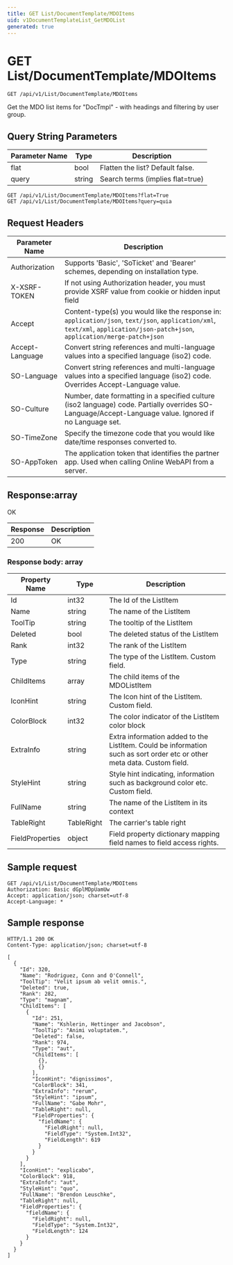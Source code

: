 ```yaml
---
title: GET List/DocumentTemplate/MDOItems
uid: v1DocumentTemplateList_GetMDOList
generated: true
---
```


# GET List/DocumentTemplate/MDOItems

```http
GET /api/v1/List/DocumentTemplate/MDOItems
```

Get the MDO list items for "DocTmpl" - with headings and filtering by user group.







## Query String Parameters

| Parameter Name | Type |  Description |
|----------------|------|--------------|
| flat | bool |  Flatten the list? Default false. |
| query | string |  Search terms (implies flat=true) |

```http
GET /api/v1/List/DocumentTemplate/MDOItems?flat=True
GET /api/v1/List/DocumentTemplate/MDOItems?query=quia
```


## Request Headers

| Parameter Name | Description |
|----------------|-------------|
| Authorization  | Supports 'Basic', 'SoTicket' and 'Bearer' schemes, depending on installation type. |
| X-XSRF-TOKEN   | If not using Authorization header, you must provide XSRF value from cookie or hidden input field |
| Accept         | Content-type(s) you would like the response in: `application/json`, `text/json`, `application/xml`, `text/xml`, `application/json-patch+json`, `application/merge-patch+json` |
| Accept-Language | Convert string references and multi-language values into a specified language (iso2) code. |
| SO-Language | Convert string references and multi-language values into a specified language (iso2) code. Overrides Accept-Language value. |
| SO-Culture | Number, date formatting in a specified culture (iso2 language) code. Partially overrides SO-Language/Accept-Language value. Ignored if no Language set. |
| SO-TimeZone | Specify the timezone code that you would like date/time responses converted to. |
| SO-AppToken | The application token that identifies the partner app. Used when calling Online WebAPI from a server. |


## Response:array

OK

| Response | Description |
|----------------|-------------|
| 200 | OK |

### Response body: array

| Property Name | Type |  Description |
|----------------|------|--------------|
| Id | int32 | The Id of the ListItem |
| Name | string | The name of the ListItem |
| ToolTip | string | The tooltip of the ListItem |
| Deleted | bool | The deleted status of the ListItem |
| Rank | int32 | The rank of the ListItem |
| Type | string | The type of the ListItem. Custom field. |
| ChildItems | array | The child items of the MDOListItem |
| IconHint | string | The Icon hint of the ListItem. Custom field. |
| ColorBlock | int32 | The color indicator of the ListItem color block |
| ExtraInfo | string | Extra information added to the ListItem. Could be information such as sort order etc or other meta data. Custom field. |
| StyleHint | string | Style hint indicating, information such as background color etc. Custom field. |
| FullName | string | The name of the ListItem in its context |
| TableRight | TableRight | The carrier's table right |
| FieldProperties | object | Field property dictionary mapping field names to field access rights. |

## Sample request

```http!
GET /api/v1/List/DocumentTemplate/MDOItems
Authorization: Basic dGplMDpUamUw
Accept: application/json; charset=utf-8
Accept-Language: *
```

## Sample response

```http_
HTTP/1.1 200 OK
Content-Type: application/json; charset=utf-8

[
  {
    "Id": 320,
    "Name": "Rodriguez, Conn and O'Connell",
    "ToolTip": "Velit ipsum ab velit omnis.",
    "Deleted": true,
    "Rank": 282,
    "Type": "magnam",
    "ChildItems": [
      {
        "Id": 251,
        "Name": "Kshlerin, Hettinger and Jacobson",
        "ToolTip": "Animi voluptatem.",
        "Deleted": false,
        "Rank": 974,
        "Type": "aut",
        "ChildItems": [
          {},
          {}
        ],
        "IconHint": "dignissimos",
        "ColorBlock": 341,
        "ExtraInfo": "rerum",
        "StyleHint": "ipsum",
        "FullName": "Gabe Mohr",
        "TableRight": null,
        "FieldProperties": {
          "fieldName": {
            "FieldRight": null,
            "FieldType": "System.Int32",
            "FieldLength": 619
          }
        }
      }
    ],
    "IconHint": "explicabo",
    "ColorBlock": 918,
    "ExtraInfo": "aut",
    "StyleHint": "quo",
    "FullName": "Brendon Leuschke",
    "TableRight": null,
    "FieldProperties": {
      "fieldName": {
        "FieldRight": null,
        "FieldType": "System.Int32",
        "FieldLength": 124
      }
    }
  }
]
```